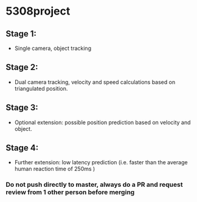 # 5308project

## Stage 1:
- Single camera, object tracking

## Stage 2:
- Dual camera tracking, velocity and speed calculations based on triangulated position. 

## Stage 3:
- Optional extension: possible position prediction based on velocity and object.

## Stage 4:
- Further extension: low latency prediction (i.e. faster than the average human reaction time of 250ms )

### Do not push directly to master, always do a PR and request review from 1 other person before merging
